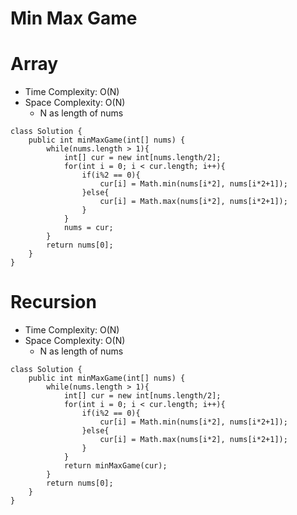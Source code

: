 # Min Max Game

# Array

- Time Complexity: O(N)
- Space Complexity: O(N)
  - N as length of nums

```
class Solution {
    public int minMaxGame(int[] nums) {
        while(nums.length > 1){
            int[] cur = new int[nums.length/2];
            for(int i = 0; i < cur.length; i++){
                if(i%2 == 0){
                    cur[i] = Math.min(nums[i*2], nums[i*2+1]);
                }else{
                    cur[i] = Math.max(nums[i*2], nums[i*2+1]);
                }
            }
            nums = cur;
        }
        return nums[0];
    }
}
```

# Recursion

- Time Complexity: O(N)
- Space Complexity: O(N)
  - N as length of nums

```
class Solution {
    public int minMaxGame(int[] nums) {
        while(nums.length > 1){
            int[] cur = new int[nums.length/2];
            for(int i = 0; i < cur.length; i++){
                if(i%2 == 0){
                    cur[i] = Math.min(nums[i*2], nums[i*2+1]);
                }else{
                    cur[i] = Math.max(nums[i*2], nums[i*2+1]);
                }
            }
            return minMaxGame(cur);
        }
        return nums[0];
    }
}
```
